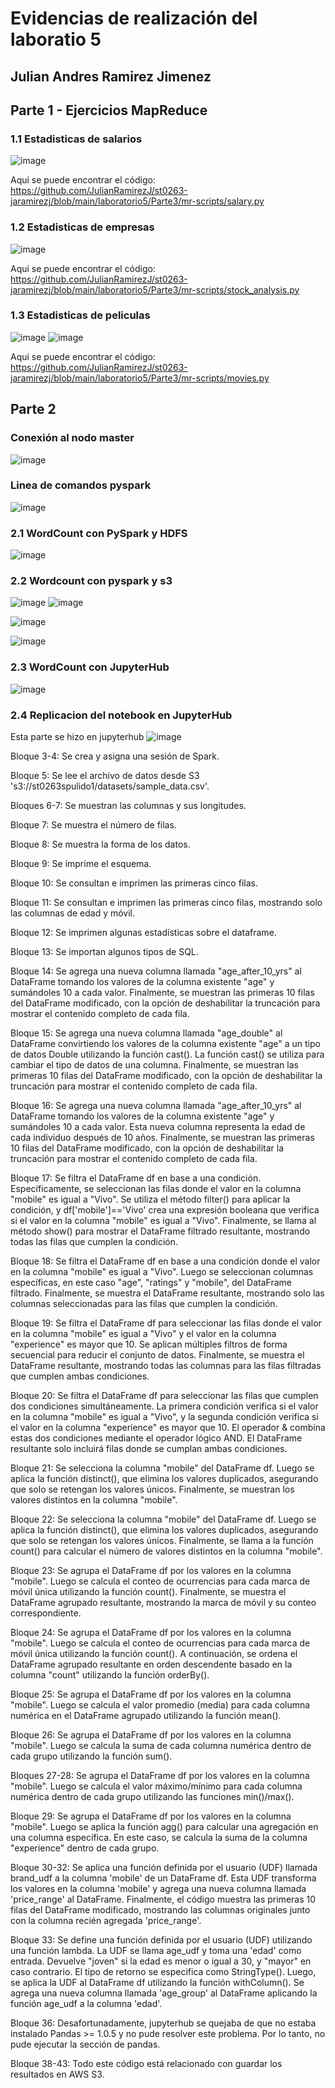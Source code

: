 # Evidencias de realización del laboratio 5 
## Julian Andres Ramirez Jimenez

## Parte 1 - Ejercicios MapReduce

### 1.1 Estadisticas de salarios
![image](https://github.com/JulianRamirezJ/st0263-jaramirezj/assets/57159295/75b0f232-060f-4ad4-b68d-a858835110be)

Aqui se puede encontrar el código: https://github.com/JulianRamirezJ/st0263-jaramirezj/blob/main/laboratorio5/Parte3/mr-scripts/salary.py

### 1.2 Estadisticas de empresas

![image](https://github.com/JulianRamirezJ/st0263-jaramirezj/assets/57159295/15dcfb1c-1053-49df-afb4-d3a3678c39d7)

Aqui se puede encontrar el código: https://github.com/JulianRamirezJ/st0263-jaramirezj/blob/main/laboratorio5/Parte3/mr-scripts/stock_analysis.py

### 1.3 Estadisticas de peliculas
![image](https://github.com/JulianRamirezJ/st0263-jaramirezj/assets/57159295/ee14947f-48f4-49eb-931d-aa74defbe397)
![image](https://github.com/JulianRamirezJ/st0263-jaramirezj/assets/57159295/d0addf95-ae2b-43f3-8d98-b70195238804)


Aqui se puede encontrar el código: https://github.com/JulianRamirezJ/st0263-jaramirezj/blob/main/laboratorio5/Parte3/mr-scripts/movies.py


## Parte 2

### Conexión al nodo master
![image](https://github.com/JulianRamirezJ/st0263-jaramirezj/assets/57159295/bcf06386-0241-46aa-972f-7902a9209de8)
### Linea de comandos pyspark
![image](https://github.com/JulianRamirezJ/st0263-jaramirezj/assets/57159295/7b7c7f53-f8b2-415e-b836-04ae04f17531)


### 2.1 WordCount con PySpark y HDFS
![image](https://github.com/JulianRamirezJ/st0263-jaramirezj/assets/57159295/efb1b3e4-8158-4f0b-8ff8-e47c9a379283)


### 2.2 Wordcount con pyspark y s3
![image](https://github.com/JulianRamirezJ/st0263-jaramirezj/assets/57159295/605e50d8-17de-4be7-b064-2cc8973846ab)
![image](https://github.com/JulianRamirezJ/st0263-jaramirezj/assets/57159295/8d76a8a3-37e4-4aba-83ac-2d4753eab69d)

![image](https://github.com/JulianRamirezJ/st0263-jaramirezj/assets/57159295/5c513d9c-2fc9-4104-9484-d39ce0f3574f)

![image](https://github.com/JulianRamirezJ/st0263-jaramirezj/assets/57159295/a0bb9258-1c03-4d79-a319-c7c8fbeea497)

### 2.3 WordCount con JupyterHub
![image](https://github.com/JulianRamirezJ/st0263-jaramirezj/assets/57159295/739a4ddc-2af7-4f2d-a1d4-356c53df54ce)


### 2.4 Replicacion del notebook en JupyterHub
Esta parte se hizo en jupyterhub
![image](https://github.com/JulianRamirezJ/st0263-jaramirezj/assets/57159295/c85f0ec5-9250-4155-9c8c-840c9f4f029a)

Bloque 3-4: Se crea y asigna una sesión de Spark.

Bloque 5: Se lee el archivo de datos desde S3 's3://st0263spulido1/datasets/sample_data.csv'.

Bloques 6-7: Se muestran las columnas y sus longitudes.

Bloque 7: Se muestra el número de filas.

Bloque 8: Se muestra la forma de los datos.

Bloque 9: Se imprime el esquema.

Bloque 10: Se consultan e imprimen las primeras cinco filas.

Bloque 11: Se consultan e imprimen las primeras cinco filas, mostrando solo las columnas de edad y móvil.

Bloque 12: Se imprimen algunas estadísticas sobre el dataframe.

Bloque 13: Se importan algunos tipos de SQL.

Bloque 14: Se agrega una nueva columna llamada "age_after_10_yrs" al DataFrame tomando los valores de la columna existente "age" y sumándoles 10 a cada valor. Finalmente, se muestran las primeras 10 filas del DataFrame modificado, con la opción de deshabilitar la truncación para mostrar el contenido completo de cada fila.

Bloque 15: Se agrega una nueva columna llamada "age_double" al DataFrame convirtiendo los valores de la columna existente "age" a un tipo de datos Double utilizando la función cast(). La función cast() se utiliza para cambiar el tipo de datos de una columna. Finalmente, se muestran las primeras 10 filas del DataFrame modificado, con la opción de deshabilitar la truncación para mostrar el contenido completo de cada fila.

Bloque 16: Se agrega una nueva columna llamada "age_after_10_yrs" al DataFrame tomando los valores de la columna existente "age" y sumándoles 10 a cada valor. Esta nueva columna representa la edad de cada individuo después de 10 años. Finalmente, se muestran las primeras 10 filas del DataFrame modificado, con la opción de deshabilitar la truncación para mostrar el contenido completo de cada fila.

Bloque 17: Se filtra el DataFrame df en base a una condición. Específicamente, se seleccionan las filas donde el valor en la columna "mobile" es igual a "Vivo". Se utiliza el método filter() para aplicar la condición, y df['mobile']=='Vivo' crea una expresión booleana que verifica si el valor en la columna "mobile" es igual a "Vivo". Finalmente, se llama al método show() para mostrar el DataFrame filtrado resultante, mostrando todas las filas que cumplen la condición.

Bloque 18: Se filtra el DataFrame df en base a una condición donde el valor en la columna "mobile" es igual a "Vivo". Luego se seleccionan columnas específicas, en este caso "age", "ratings" y "mobile", del DataFrame filtrado. Finalmente, se muestra el DataFrame resultante, mostrando solo las columnas seleccionadas para las filas que cumplen la condición.

Bloque 19: Se filtra el DataFrame df para seleccionar las filas donde el valor en la columna "mobile" es igual a "Vivo" y el valor en la columna "experience" es mayor que 10. Se aplican múltiples filtros de forma secuencial para reducir el conjunto de datos. Finalmente, se muestra el DataFrame resultante, mostrando todas las columnas para las filas
filtradas que cumplen ambas condiciones.

Bloque 20: Se filtra el DataFrame df para seleccionar las filas que cumplen dos condiciones simultáneamente. La primera condición verifica si el valor en la columna "mobile" es igual a "Vivo", y la segunda condición verifica si el valor en la columna "experience" es mayor que 10. El operador & combina estas dos condiciones mediante el operador lógico AND. El DataFrame resultante solo incluirá filas donde se cumplan ambas condiciones.

Bloque 21: Se selecciona la columna "mobile" del DataFrame df. Luego se aplica la función distinct(), que elimina los valores duplicados, asegurando que solo se retengan los valores únicos. Finalmente, se muestran los valores distintos en la columna "mobile".

Bloque 22: Se selecciona la columna "mobile" del DataFrame df. Luego se aplica la función distinct(), que elimina los valores duplicados, asegurando que solo se retengan los valores únicos. Finalmente, se llama a la función count() para calcular el número de valores distintos en la columna "mobile".

Bloque 23: Se agrupa el DataFrame df por los valores en la columna "mobile". Luego se calcula el conteo de ocurrencias para cada marca de móvil única utilizando la función count(). Finalmente, se muestra el DataFrame agrupado resultante, mostrando la marca de móvil y su conteo correspondiente.

Bloque 24: Se agrupa el DataFrame df por los valores en la columna "mobile". Luego se calcula el conteo de ocurrencias para cada marca de móvil única utilizando la función count(). A continuación, se ordena el DataFrame agrupado resultante en orden descendente basado en la columna "count" utilizando la función orderBy().

Bloque 25: Se agrupa el DataFrame df por los valores en la columna "mobile". Luego se calcula el valor promedio (media) para cada columna numérica en el DataFrame agrupado utilizando la función mean().

Bloque 26: Se agrupa el DataFrame df por los valores en la columna "mobile". Luego se calcula la suma de cada columna numérica dentro de cada grupo utilizando la función sum().

Bloques 27-28: Se agrupa el DataFrame df por los valores en la columna "mobile". Luego se calcula el valor máximo/mínimo para cada columna numérica dentro de cada grupo utilizando las funciones min()/max().

Bloque 29: Se agrupa el DataFrame df por los valores en la columna "mobile". Luego se aplica la función agg() para calcular una agregación en una columna específica. En este caso, se calcula la suma de la columna "experience" dentro de cada grupo.

Bloque 30-32: Se aplica una función definida por el usuario (UDF) llamada brand_udf a la columna 'mobile' de un DataFrame df. Esta UDF transforma los valores en la columna 'mobile' y agrega una nueva columna llamada 'price_range' al DataFrame. Finalmente, el código muestra las primeras 10 filas del DataFrame modificado, mostrando las columnas originales junto con la columna recién agregada 'price_range'.

Bloque 33: Se define una función definida por el usuario (UDF) utilizando una función lambda. La UDF se llama age_udf y toma una 'edad' como entrada. Devuelve "joven" si la edad es menor o igual a 30, y "mayor" en caso contrario. El tipo de retorno se especifica como StringType(). Luego, se aplica la UDF al DataFrame df utilizando la función withColumn(). Se agrega una nueva columna llamada 'age_group' al DataFrame aplicando la función age_udf a la columna 'edad'.

Bloque 36: Desafortunadamente, jupyterhub se quejaba de que no estaba instalado Pandas >= 1.0.5 y no pude resolver este problema. Por lo tanto, no pude ejecutar la sección de pandas.

Bloque 38-43: Todo este código está relacionado con guardar los resultados en AWS S3.


